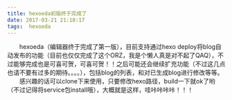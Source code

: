 ```yaml
---
title: hexoeda初版终于完成了  
date: 2017-03-21 21:18:17  
tags:  hexoeda
---
```

　　hexoeda（编辑器终于完成了第一版），目前支持通过hexo deploy将blog自动发布的功能（目前也仅仅完成了这个ORZ，我是个懒人真是对不起了QAQ），不过能够完成也是可喜可贺，可喜可贺！！之后可能还会继续扩充功能（不过这几点也请不要有过多的期待。。。。），包括blog的列表，和对已生成blog进行修改等等。
　　感兴趣的话可以clone下来使用，只要修改hexo路径，build一下就ok了哟（不过记得将service包install哦），大概就是这样，哇咔咔咔咔！！！